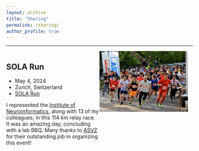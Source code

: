 ```yaml
---
layout: archive
title: "Sharing"
permalink: /sharing/
author_profile: true
---
```


---

<div style="display: flex; align-items: flex-start;">
  <div style="flex: 1;">
    <h2>SOLA Run</h2>
    <ul>
      <li>May 4, 2024</li>
      <li>Zurich, Switzerland</li>
      <li><a href="https://www.asvz.ch/event/412-sola-stafette">SOLA Run</a></li>
    </ul>
    <p>I represented the <a href="https://www.ini.uzh.ch/en.html">Institute of Neuroinformatics</a>, along with 13 of my colleagues, in this 114 km relay race. It was an amazing day, concluding with a lab BBQ. Many thanks to <a href="https://asvz.ch/">ASVZ</a> for their outstanding job in organizing this event!</p>
  </div>
  <div style="flex: 1;">
    <img src="/images/sola.png" alt="Run in Central Park" style="max-width: 95%;">
  </div>
</div>